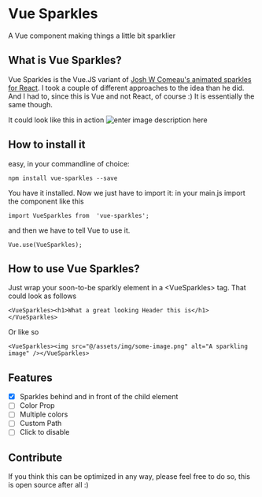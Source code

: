 
# Vue Sparkles
A Vue component making things a little bit sparklier

## What is Vue Sparkles?
Vue Sparkles is the Vue.JS variant of [Josh W Comeau's animated sparkles for React](https://joshwcomeau.com/react/animated-sparkles-in-react/).
I took a couple of different approaches to the idea than he did. And I had to, since this is Vue and not React, of course :)
It is essentially the same though.

It could look like this in action
![enter image description here](https://i.imgur.com/jo9H0Ea.gif) 

## How to install it
easy, in your commandline of choice:

    npm install vue-sparkles --save
You have it installed. Now we just have to import it:
in your main.js import the component like this

    import VueSparkles from  'vue-sparkles';
  and then we have to tell Vue to use it.
  

    Vue.use(VueSparkles);
## How to use Vue Sparkles?
Just wrap your soon-to-be sparkly element in a \<VueSparkles> tag. That could look as follows

    <VueSparkles><h1>What a great looking Header this is</h1></VueSparkles>
Or like so

    <VueSparkles><img src="@/assets/img/some-image.png" alt="A sparkling image" /></VueSparkles>
## Features

- [x] Sparkles behind and in front of the child element
- [ ] Color Prop
- [ ] Multiple colors
- [ ] Custom Path
- [ ] Click to disable
## Contribute
If you think this can be optimized in any way, please feel free to do so, this is open source after all :)
